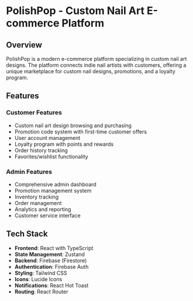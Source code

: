 # PolishPop - Custom Nail Art E-commerce Platform

## Overview
PolishPop is a modern e-commerce platform specializing in custom nail art designs. The platform connects indie nail artists with customers, offering a unique marketplace for custom nail designs, promotions, and a loyalty program.

## Features

### Customer Features
- Custom nail art design browsing and purchasing
- Promotion code system with first-time customer offers
- User account management
- Loyalty program with points and rewards
- Order history tracking
- Favorites/wishlist functionality

### Admin Features
- Comprehensive admin dashboard
- Promotion management system
- Inventory tracking
- Order management
- Analytics and reporting
- Customer service interface

## Tech Stack
- **Frontend**: React with TypeScript
- **State Management**: Zustand
- **Backend**: Firebase (Firestore)
- **Authentication**: Firebase Auth
- **Styling**: Tailwind CSS
- **Icons**: Lucide Icons
- **Notifications**: React Hot Toast
- **Routing**: React Router

